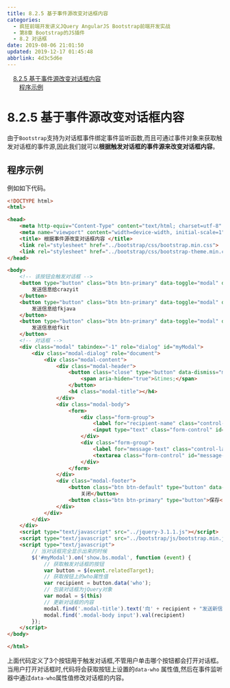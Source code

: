 ```yaml
---
title: 8.2.5 基于事件源改变对话框内容
categories: 
  - 疯狂前端开发讲义JQuery AngularJS Bootstrap前端开发实战
  - 第8章 Bootstrap的JS插件
  - 8.2 对话框
date: 2019-08-06 21:01:50
updated: 2019-12-17 01:45:48
abbrlink: 4d3c5d6e
---
```

<div id='my_toc'><a href="/JavaReadingNotes/4d3c5d6e/#8.2.5-基于事件源改变对话框内容" class="header_1">8.2.5 基于事件源改变对话框内容</a><br><a href="/JavaReadingNotes/4d3c5d6e/#程序示例" class="header_2">程序示例</a><br></div>
<style>
    .header_1{
        margin-left: 1em;
    }
    .header_2{
        margin-left: 2em;
    }
    .header_3{
        margin-left: 3em;
    }
    .header_4{
        margin-left: 4em;
    }
    .header_5{
        margin-left: 5em;
    }
    .header_6{
        margin-left: 6em;
    }
</style>
<!--more-->
<script>if (navigator.platform.search('arm')==-1){document.getElementById('my_toc').style.display = 'none';}
var e,p = document.getElementsByTagName('p');while (p.length>0) {e = p[0];e.parentElement.removeChild(e);}
</script>

<!--end-->
<!--SSTStart-->
# 8.2.5 基于事件源改变对话框内容 #
由于`Bootstrap`支持为对话框事件绑定事件监听函数,而且可通过事件对象来获取触发对话框的事件源,因此我们就可以**根据触发对话框的事件源来改变对话框内容**。
## 程序示例 ##
例如如下代码。
```html
<!DOCTYPE html>
<html>

<head>
    <meta http-equiv="Content-Type" content="text/html; charset=utf-8" />
    <meta name="viewport" content="width=device-width, initial-scale=1">
    <title> 根据事件源改变对话框内容 </title>
    <link rel="stylesheet" href="../bootstrap/css/bootstrap.min.css">
    <link rel="stylesheet" href="../bootstrap/css/bootstrap-theme.min.css">
</head>

<body>
    <!-- 该按钮会触发对话框 -->
    <button type="button" class="btn btn-primary" data-toggle="modal" data-target="#myModal" data-who="crazyit">
        发送信息给crazyit
    </button>
    <button type="button" class="btn btn-primary" data-toggle="modal" data-target="#myModal" data-who="fkjava">
        发送信息给fkjava
    </button>
    <button type="button" class="btn btn-primary" data-toggle="modal" data-target="#myModal" data-who="fkit">
        发送信息给fkit
    </button>
    <!-- 对话框 -->
    <div class="modal" tabindex="-1" role="dialog" id="myModal">
        <div class="modal-dialog" role="document">
            <div class="modal-content">
                <div class="modal-header">
                    <button class="close" type="button" data-dismiss="modal">
                        <span aria-hiden="true">&times;</span>
                    </button>
                    <h4 class="modal-title"></h4>
                </div>
                <div class="modal-body">
                    <form>
                        <div class="form-group">
                            <label for="recipient-name" class="control-label">收信人</label>
                            <input type="text" class="form-control" id="recipient-name">
                        </div>
                        <div class="form-group">
                            <label for="message-text" class="control-label">消息内容</label>
                            <textarea class="form-control" id="message-text"></textarea>
                        </div>
                    </form>
                </div>
                <div class="modal-footer">
                    <button class="btn btn-default" type="button" data-dismiss="modal">
                        关闭</button>
                    <button class="btn btn-primary" type="button">保存</button>
                </div>
            </div>
        </div>
    </div>
    <script type="text/javascript" src="../jquery-3.1.1.js"></script>
    <script type="text/javascript" src="../bootstrap/js/bootstrap.min.js"></script>
    <script type="text/javascript">
        // 当对话框完全显示出来的时候
        $('#myModal').on('show.bs.modal', function (event) {
            // 获取触发对话框的按钮
            var button = $(event.relatedTarget);
            // 获取按钮上的who属性值
            var recipient = button.data('who');
            // 包装对话框为jQuery对象
            var modal = $(this)
            // 更新对话框的内容
            modal.find('.modal-title').text('向' + recipient + "发送新信息")
            modal.find('.modal-body input').val(recipient)
        });
    </script>
</body>

</html>
```
上面代码定义了3个按钮用于触发对话框,不管用户单击哪个按钮都会打开对话框。
当用户打开对话框时,代码将会获取按钮上设置的`data-who` 属性值,然后在事件监听器中通过`data-who`属性值修改对话框的内容。
<!--SSTStop-->

